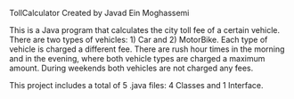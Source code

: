 TollCalculator
Created by Javad Ein Moghassemi

This is a Java program that calculates the city toll fee of a certain vehicle. There are two types of vehicles: 1) Car and 2) MotorBike. Each type of vehicle is charged a different fee. There are rush hour times in the morning and in the evening, where both vehicle types are charged a maximum amount. During weekends both vehicles are not charged any fees.

This project includes a total of 5 .java files: 4 Classes and 1 Interface.